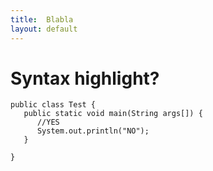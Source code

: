 ```yaml
---
title:  Blabla
layout: default
---
```


# Syntax highlight?

```
public class Test {
   public static void main(String args[]) {
      //YES
      System.out.println("NO");
   }

}
```